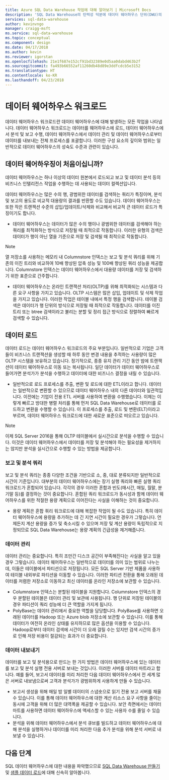 ```yaml
---
title: Azure SQL Data Warehouse 작업에 대해 알아보기 | Microsoft Docs
description: 'SQL Data Warehouse의 탄력성 덕분에 데이터 웨어하우스 단위(DWU)의 슬라이딩 규모를 사용함으로써 계산 능력을 확장, 축소 또는 일시 중지할 수 있습니다. 이 문서는 데이터 웨어하우스의 메트릭 및 이들과 DWU와의 관계를 설명합니다. '
services: sql-data-warehouse
author: kevinvngo
manager: craigg-msft
ms.service: sql-data-warehouse
ms.topic: conceptual
ms.component: design
ms.date: 04/17/2018
ms.author: kevin
ms.reviewer: igorstan
ms.openlocfilehash: 21e1f687e152cf91bd32389e0d5aa0dabd463b2f
ms.sourcegitcommit: fa493b66552af11260db48d89e3ddfcdcb5e3152
ms.translationtype: HT
ms.contentlocale: ko-KR
ms.lasthandoff: 04/23/2018
---
```

# <a name="data-warehouse-workload"></a>데이터 웨어하우스 워크로드
데이터 웨어하우스 워크로드란 데이터 웨어하우스에 대해 발생하는 모든 작업을 나타냅니다. 데이터 웨어하우스 워크로드는 데이터를 웨어하우스에 로드, 데이터 웨어하우스에서 분석 및 보고 수행, 데이터 웨어하우스에서 데이터 관리 및 데이터 웨어하우스로부터 데이터를 내보내는 전체 프로세스를 포괄합니다. 이러한 구성 요소의 깊이와 범위는 일반적으로 데이터 웨어하우스의 성숙도 수준과 관련이 있습니다.

## <a name="new-to-data-warehousing"></a>데이터 웨어하우징이 처음이십니까?
데이터 웨어하우스는 하나 이상의 데이터 원본에서 로드되고 보고 및 데이터 분석 등의 비즈니스 인텔리전스 작업을 수행하는 데 사용되는 데이터 컬렉션입니다.

데이터 웨어하우스는 많은 수의 행, 광범위한 데이터를 검색하는 쿼리가 특징이며, 분석 및 보고의 용도로 비교적 대용량의 결과를 반환할 수도 있습니다. 데이터 웨어하우스는 또한 작은 트랜잭션 수준의 삽입/업데이트/삭제와 비교해서 비교적 큰 데이터 로드가 특징이기도 합니다.

* 데이터 웨어하우스는 데이터가 많은 수의 행이나 광범위한 데이터를 검색해야 하는 쿼리를 최적화하는 방식으로 저장될 때 최적으로 작동합니다. 이러한 유형의 검색은 데이터가 행이 아닌 열을 기준으로 저장 및 검색될 때 최적으로 작동합니다.

> [!NOTE]
> 열 저장소를 사용하는 메모리 내 Columnstore 인덱스는 보고 및 분석 쿼리를 위해 기존의 이진 트리와 비교하여 10배 향상된 압축 성능 및 100배 향상된 쿼리 성능을 제공합니다. Columnstore 인덱스는 데이터 웨어하우스에서 대용량 데이터를 저장 및 검색하기 위한 표준으로 간주합니다.
> 
> 

* 데이터 웨어하우스는 온라인 트랜잭션 처리(OLTP)를 위해 최적화되는 시스템과 다른 요구 사항을 가지고 있습니다. OLTP 시스템은 많은 삽입, 업데이트 및 삭제 작업을 가지고 있습니다. 이러한 작업은 테이블 내에서 특정 행을 검색합니다. 테이블 검색은 데이터가 행 단위의 방식으로 저장될 때 최적으로 작동합니다. 데이터를 이진 트리 또는 btree 검색이라고 불리는 분할 및 정리 접근 방식으로 정렬하여 빠르게 검색할 수 있습니다.

## <a name="data-loading"></a>데이터 로드
데이터 로드는 데이터 웨어하우스 워크로드의 주요 부분입니다. 일반적으로 기업은 고객들이 비즈니스 트랜잭션을 생성할 때 하루 동안 변경 내용을 추적하는 사용량이 많은 OLTP 시스템을 보유하고 있습니다. 정기적으로, 종종 유지 관리 기간 동안 밤에 트랜잭션이 데이터 웨어하우스로 이동 또는 복사됩니다. 일단 데이터가 데이터 웨어하우스로 들어가면 분석가가 분석을 수행하고 데이터에 대한 비즈니스 결정을 내릴 수 있습니다.

* 일반적으로 로드 프로세스를 추출, 변환 및 로드에 대한 ETL이라고 합니다. 데이터는 일반적으로 변환할 수 있으므로 데이터 웨어하우스 내의 다른 데이터와 일관적입니다. 이전에는 기업이 전용 ETL 서버를 사용하여 변환을 수행했습니다. 이제는 이렇게 빠르고 방대한 병렬 처리를 통해 먼저 SQL Data Warehouse로 데이터를 로드하고 변환을 수행할 수 있습니다. 이 프로세스를 추출, 로드 및 변환(ELT)이라고 부르며, 데이터 웨어하우스 워크로드에 대한 새로운 표준으로 떠오르고 있습니다.

> [!NOTE]
> 이제 SQL Server 2016을 통해 OLTP 테이블에서 실시간으로 분석을 수행할 수 있습니다. 이것은 데이터 웨어하우스에서 데이터를 저장 및 분석해야 하는 필요성을 제거하지는 않지만 분석을 실시간으로 수행할 수 있는 방법을 제공합니다.
> 
> 

### <a name="reporting-and-analysis-queries"></a>보고 및 분석 쿼리
보고 및 분석 쿼리는 종종 다양한 조건을 기반으로 소, 중, 대로 분류되지만 일반적으로 시간이 기준입니다. 대부분의 데이터 웨어하우스에는 장기 실행 쿼리와 빠른 실행 쿼리 워크로드가 혼합되어 있습니다. 각각의 경우 이러한 혼합과 빈도(매시간, 매일, 월말, 분기말 등)를 결정하는 것이 중요합니다. 혼합된 쿼리 워크로드가 동시성과 함께 데이터 웨어하우스를 위한 적절한 용량 계획으로 이어진다는 사실을 이해하는 것이 중요합니다.

* 용량 계획은 혼합 쿼리 워크로드에 대해 복잡한 작업이 될 수도 있습니다. 특히 데이터 웨어하우스에 용량을 추가하는 데 긴 지연 시간이 필요한 경우가 그렇습니다. 언제든지 계산 용량을 증가 및 축소시킬 수 있으며 저장 및 계산 용량이 독립적으로 지정되므로 SQL Data Warehouse는 용량 계획의 긴급성을 제거해줍니다.

### <a name="data-management"></a>데이터 관리
데이터 관리는 중요합니다. 특히 조만간 디스크 공간이 부족해진다는 사실을 알고 있을 경우 그렇습니다. 데이터 웨어하우스는 일반적으로 데이터를 의미 있는 범위로 나누는데, 이들은 테이블에서 파티션으로 저장됩니다. 모든 SQL Server 기반 제품을 사용하여 테이블 내외부로 파티션을 이동할 수 있습니다. 이러한 파티션 전환을 통해 오래된 데이터를 저렴한 저장소로 이동하고 최신 데이터를 온라인 저장소에 보관할 수 있습니다.

* Columnstore 인덱스는 분할된 테이블을 지원합니다. Columnstore 인덱스의 경우 분할된 테이블은 데이터 관리 및 보관에 사용됩니다. 행 단위로 저장된 테이블의 경우 파티션이 쿼리 성능에 더 큰 역할을 가지게 됩니다.  
* PolyBase는 데이터 관리에서 중요한 역할을 담당합니다. PolyBase를 사용하면 오래된 데이터를 Hadoop 또는 Azure blob 저장소에 보관할 수 있습니다.  이를 통해 데이터가 여전히 온라인 상태를 유지하므로 많은 옵션을 이용할 수 있습니다.  Hadoop로부터 데이터 검색에 시간이 더 오래 걸릴 수는 있지만 검색 시간의 증가로 인해 저장 비용이 절감되는 효과가 더 중요합니다.

### <a name="exporting-data"></a>데이터 내보내기
데이터를 보고 및 분석용으로 만드는 한 가지 방법은 데이터 웨어하우스에 있는 데이터를 보고 및 분석 실행 전용 서버로 보내는 것입니다. 이러한 서버를 데이터 마트라고 합니다. 예를 들어, 보고서 데이터를 미리 처리한 다음 데이터 웨어하우스에서 전 세계 많은 서버로 내보냄으로써 고객과 분석가가 광범위하게 사용하게 만들 수 있습니다.

* 보고서 생성을 위해 매일 밤 일별 데이터의 스냅숏으로 읽기 전용 보고 서버를 채울 수 있습니다. 이를 통해 데이터 웨어하우스에 대한 계산 리소스 요구 사항을 줄이는 동시에 고객을 위해 더 많은 대역폭을 제공할 수 있습니다. 보안 측면에서는 데이터 마트를 사용하면 데이터 웨어하우스에 액세스할 수 있는 사용자 수를 줄일 수 있습니다.
* 분석을 위해 데이터 웨어하우스에서 분석 큐브를 빌드하고 데이터 웨어하우스에 대해 분석을 실행하거나 데이터를 미리 처리한 다음 추가 분석을 위해 분석 서버로 내보낼 수 있습니다.

## <a name="next-steps"></a>다음 단계
SQL 데이터 웨어하우스에 대한 내용을 파악했으므로 [SQL Data Warehouse 만들기][create a SQL Data Warehouse] 및 [샘플 데이터 로드][load sample data]에 대해 신속히 알아봅니다.

<!--Image references-->

<!--Article references-->
[load sample data]: ./sql-data-warehouse-load-sample-databases.md
[create a SQL Data Warehouse]: ./sql-data-warehouse-get-started-provision.md

<!--MSDN references-->

<!--Other web references-->
